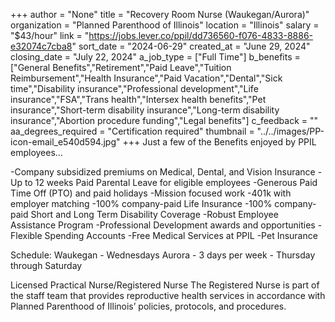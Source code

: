 +++
author = "None"
title = "Recovery Room Nurse (Waukegan/Aurora)"
organization = "Planned Parenthood of Illinois"
location = "Illinois"
salary = "$43/hour"
link = "https://jobs.lever.co/ppil/dd736560-f076-4833-8886-e32074c7cba8"
sort_date = "2024-06-29"
created_at = "June 29, 2024"
closing_date = "July 22, 2024"
a_job_type = ["Full Time"]
b_benefits = ["General Benefits","Retirement","Paid Leave","Tuition Reimbursement","Health Insurance","Paid Vacation","Dental","Sick time","Disability insurance","Professional development","Life insurance","FSA","Trans health","Intersex health benefits","Pet insurance","Short-term disability insurance","Long-term disability insurance","Abortion procedure funding","Legal benefits"]
c_feedback = ""
aa_degrees_required = "Certification required"
thumbnail = "../../images/PP-icon-email_e540d594.jpg"
+++
Just a few of the Benefits enjoyed by PPIL employees…

-Company subsidized premiums on Medical, Dental, and Vision Insurance
-Up to 12 weeks Paid Parental Leave for eligible employees
-Generous Paid Time Off (PTO) and paid holidays
-Mission focused work
-401k with employer matching
-100% company-paid Life Insurance
-100% company-paid Short and Long Term Disability Coverage
-Robust Employee Assistance Program
-Professional Development awards and opportunities
-Flexible Spending Accounts
-Free Medical Services at PPIL
-Pet Insurance

Schedule:
Waukegan - Wednesdays
Aurora - 3 days per week - Thursday through Saturday

Licensed Practical Nurse/Registered Nurse
The Registered Nurse is part of the staff team that provides reproductive health services in accordance with Planned Parenthood of Illinois’ policies, protocols, and procedures.  